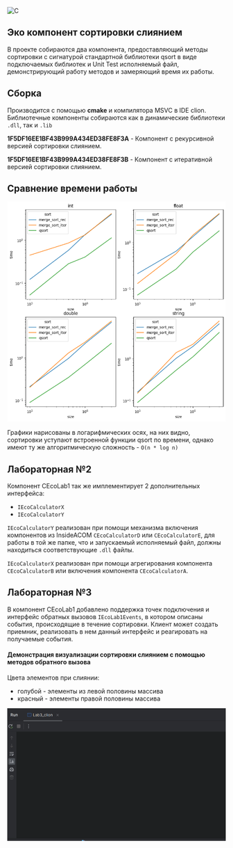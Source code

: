 ![C](https://img.shields.io/badge/c-%2300599C.svg?style=for-the-badge&logo=c&logoColor=white)

## Эко компонент сортировки слиянием

В проекте собираются два компонента,
предоставляющий методы сортировки с сигнатурой стандартной библиотеки qsort в виде подключаемых библиотек 
и Unit Test исполняемый файл, демонстрирующий работу методов и замеряющий время их работы.

## Cборка 

Производится с помощью **cmake** и компилятора MSVC в IDE clion. 
Библиотечные компоненты собираются как в динамические библиотеки `.dll`, так и `.lib`

**1F5DF16EE1BF43B999A434ED38FE8F3A** - Компонент с рекурсивной версией сортировки слиянием. 

**1F5DF16EE1BF43B999A434ED38FE8F3B** - Компонент с итеративной версией сортировки слиянием.

## Сравнение времени работы

![Сравнение времени работы ](graphing/time_comparison.png)

Графики нарисованы в логарифмических осях, на них видно, сортировки уступают встроенной функции qsort по времени, однако имеют ту же 
алгоритмическую сложность - `O(n * log n)`

## Лабораторная №2

Компонент CEcoLab1 так же имплементирует 2 дополнительных интерфейса:
* `IEcoCalculatorX`
* `IEcoCalculatorY`

`IEcoCalculatorY` реализован при помощи механизма включения компонентов из InsideACOM 
`CEcoCalculatorD` или `CEcoCalculatorE`, для работы в той же папке, что и запускаемый исполняемый файл,
должны находиться соответствующие `.dll` файлы.

`IEcoCalculatorX` реализован при помощи агрегирования компонента `CEcoCalculatorB` или включения
компонента `CEcoCalculatorA`.

## Лабораторная №3

В компонент CEcoLab1 добавлено поддержка точек подключения и интерфейс обратных вызовов `IEcoLab1Events`,
в котором описаны события, происходящие в течение сортировки. Клиент может создать приемник, реализовать в нем данный интерфейс
и реагировать на получаемые события. 

#### Демонстрация визуализации сортировки слиянием с помощью методов обратного вызова

Цвета элементов при слиянии: 
* голубой - элементы из левой половины массива
* красный - элементы правой половины массива

![демонстрация](demo/demo.gif)
